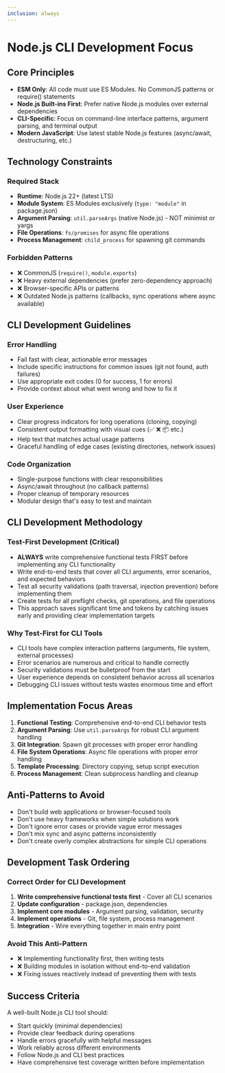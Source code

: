 ```yaml
---
inclusion: always
---
```


# Node.js CLI Development Focus

## Core Principles

- **ESM Only**: All code must use ES Modules. No CommonJS patterns or require() statements
- **Node.js Built-ins First**: Prefer native Node.js modules over external dependencies
- **CLI-Specific**: Focus on command-line interface patterns, argument parsing, and terminal output
- **Modern JavaScript**: Use latest stable Node.js features (async/await, destructuring, etc.)

## Technology Constraints

### Required Stack

- **Runtime**: Node.js 22+ (latest LTS)
- **Module System**: ES Modules exclusively (`type: "module"` in package.json)
- **Argument Parsing**: `util.parseArgs` (native Node.js) - NOT minimist or yargs
- **File Operations**: `fs/promises` for async file operations
- **Process Management**: `child_process` for spawning git commands

### Forbidden Patterns

- ❌ CommonJS (`require()`, `module.exports`)
- ❌ Heavy external dependencies (prefer zero-dependency approach)
- ❌ Browser-specific APIs or patterns
- ❌ Outdated Node.js patterns (callbacks, sync operations where async available)

## CLI Development Guidelines

### Error Handling

- Fail fast with clear, actionable error messages
- Include specific instructions for common issues (git not found, auth failures)
- Use appropriate exit codes (0 for success, 1 for errors)
- Provide context about what went wrong and how to fix it

### User Experience

- Clear progress indicators for long operations (cloning, copying)
- Consistent output formatting with visual cues (✅ ❌ 📦 etc.)
- Help text that matches actual usage patterns
- Graceful handling of edge cases (existing directories, network issues)

### Code Organization

- Single-purpose functions with clear responsibilities
- Async/await throughout (no callback patterns)
- Proper cleanup of temporary resources
- Modular design that's easy to test and maintain

## CLI Development Methodology

### Test-First Development (Critical)

- **ALWAYS** write comprehensive functional tests FIRST before implementing any CLI functionality
- Write end-to-end tests that cover all CLI arguments, error scenarios, and expected behaviors
- Test all security validations (path traversal, injection prevention) before implementing them
- Create tests for all preflight checks, git operations, and file operations
- This approach saves significant time and tokens by catching issues early and providing clear implementation targets

### Why Test-First for CLI Tools

- CLI tools have complex interaction patterns (arguments, file system, external processes)
- Error scenarios are numerous and critical to handle correctly
- Security validations must be bulletproof from the start
- User experience depends on consistent behavior across all scenarios
- Debugging CLI issues without tests wastes enormous time and effort

## Implementation Focus Areas

1. **Functional Testing**: Comprehensive end-to-end CLI behavior tests
2. **Argument Parsing**: Use `util.parseArgs` for robust CLI argument handling
3. **Git Integration**: Spawn git processes with proper error handling
4. **File System Operations**: Async file operations with proper error handling
5. **Template Processing**: Directory copying, setup script execution
6. **Process Management**: Clean subprocess handling and cleanup

## Anti-Patterns to Avoid

- Don't build web applications or browser-focused tools
- Don't use heavy frameworks when simple solutions work
- Don't ignore error cases or provide vague error messages
- Don't mix sync and async patterns inconsistently
- Don't create overly complex abstractions for simple CLI operations

## Development Task Ordering

### Correct Order for CLI Development

1. **Write comprehensive functional tests first** - Cover all CLI scenarios
2. **Update configuration** - package.json, dependencies
3. **Implement core modules** - Argument parsing, validation, security
4. **Implement operations** - Git, file system, process management
5. **Integration** - Wire everything together in main entry point

### Avoid This Anti-Pattern

- ❌ Implementing functionality first, then writing tests
- ❌ Building modules in isolation without end-to-end validation
- ❌ Fixing issues reactively instead of preventing them with tests

## Success Criteria

A well-built Node.js CLI tool should:

- Start quickly (minimal dependencies)
- Provide clear feedback during operations
- Handle errors gracefully with helpful messages
- Work reliably across different environments
- Follow Node.js and CLI best practices
- Have comprehensive test coverage written before implementation
